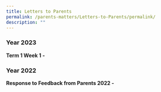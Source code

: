 ```yaml
---
title: Letters to Parents
permalink: /parents-matters/Letters-to-Parents/permalink/
description: ""
---
```

### **Year 2023** 
**Term 1 Week 1 -** [](/files/Parents%20Matter/Parents%20Letter/2023/Letter%20to%20Parents%20(T1%20W1)%203%20Jan%2023.pdf)

### **Year 2022** 
**Response to Feedback from Parents 2022 -**[](/files/Parents%20Matter/Parents%20Letter/2022/Response%20to%20Feedback%20from%20Parents%202022.pdf)
